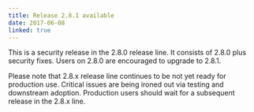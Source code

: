 ```yaml
---
title: Release 2.8.1 available
date: 2017-06-08
linked: true
---
```

<!---
  Licensed under the Apache License, Version 2.0 (the "License");
  you may not use this file except in compliance with the License.
  You may obtain a copy of the License at

   http://www.apache.org/licenses/LICENSE-2.0

  Unless required by applicable law or agreed to in writing, software
  distributed under the License is distributed on an "AS IS" BASIS,
  WITHOUT WARRANTIES OR CONDITIONS OF ANY KIND, either express or implied.
  See the License for the specific language governing permissions and
  limitations under the License. See accompanying LICENSE file.
-->

This is a security release in the 2.8.0 release line. It consists of
2.8.0 plus security fixes. Users on 2.8.0 are encouraged to upgrade to
2.8.1.

Please note that 2.8.x release line continues to be not yet ready for
production use. Critical issues are being ironed out via testing and
downstream adoption. Production users should wait for a subsequent
release in the 2.8.x line.
